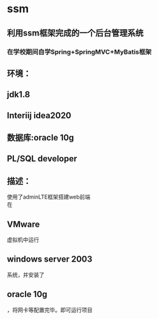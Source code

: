 # ssm
## 利用ssm框架完成的一个后台管理系统<br>
### 在学校期间自学Spring+SpringMVC+MyBatis框架<br>
## 环境：<br>
##  jdk1.8<br>
##  Interiij idea2020<br>
##  数据库:oracle 10g<br>
##  PL/SQL developer<br>
  
  
## 描述：<br>

  使用了adminLTE框架搭建web前端<br>
  在
  ## VMware
  虚拟机中运行
  ## windows server 2003
  系统，并安装了
  ## oracle 10g
  ，将网卡等配置完毕。即可运行项目<br>



